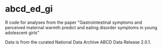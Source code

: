 # abcd_ed_gi
R code for analyses from the paper "Gastrointestinal symptoms and perceived maternal warmth predict and eating disorder symptoms in young adolescent girls"

Data is from the curated National Data Archive ABCD Data Release 2.0.1.
